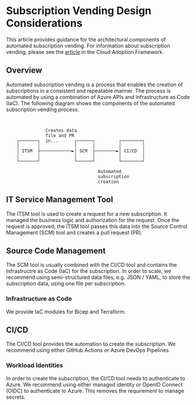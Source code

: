 # Subscription Vending Design Considerations

This article provides guidance for the architectural components of automated subscription vending.
For information about subscription vending, please see the [article](https://learn.microsoft.com/azure/cloud-adoption-framework/ready/landing-zone/design-area/subscription-vending) in the Cloud Adoption Framework.

## Overview

Automated subscription vending is a process that enables the creation of subscriptions in a consistent and repeatable manner.
The process is automated by using a combination of Azure APIs and Infrastructure as Code (IaC).
The following diagram shows the components of the automated subscription vending process.

```


               Creates data
               file and PR
    ┌───────┐  in...      ┌──────┐         ┌────────┐
    │       │             │      │         │        │
    │ ITSM  ├────────────►│ SCM  ├────────►│ CI/CD  │
    │       │             │      │         │        │
    └───────┘             └──────┘         └────────┘

                                   Automated
                                   subscription
                                   creation

```

## IT Service Management Tool

The ITSM tool is used to create a request for a new subscription.
It managed the business logic and authorization for the request.
Once the request is approved, the ITSM tool passes this data into the Source Control Management (SCM) tool and creates a pull request (PR).

## Source Code Management

The SCM tool is usually combined with the CI/CD tool and contains the Infrastructre as Code (IaC) for the subscription.
In order to scale, we recommend using semi-structured data files, e.g. JSON / YAML, to store the subscription data, using one file per subscription.

### Infrastructure as Code

We provide IaC modules for Bicep and Terraform.

## CI/CD

The CI/CD tool provides the automation to create the subscription. We recommend using either GitHub Actions or Azure DevOps Pipelines.

### Workload Identities

In order to create the subscription, the CI/CD tool needs to authenticate to Azure.
We recommend using either managed identity or OpenID Connect (OIDC) to authenticate to Azure.
This removes the requirement to manage secrets.
